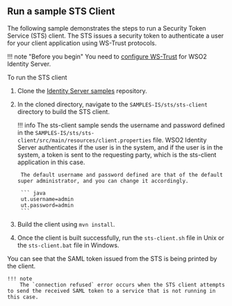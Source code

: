 ## Run a sample STS Client

The following sample demonstrates the steps to run a Security Token Service (STS) client. The STS issues a security token to authenticate a user for your client application using WS-Trust protocols.

!!! note "Before you begin"
    You need to [configure WS-Trust]({{base_path}}/guides/identity-federation/configure-ws-trust/) for WSO2 Identity Server.

To run the STS client

1. Clone the [Identity Server samples](https://github.com/wso2/samples-is) repository.

2. In the cloned directory, navigate to the `SAMPLES-IS/sts/sts-client` directory to build the STS client.  

    !!! info
        The sts-client sample sends the username and password defined in the `SAMPLES-IS/sts/sts-client/src/main/resources/client.properties` file. WSO2 Identity Server authenticates if the user is in the system, and if the user is in the system, a token is sent to the requesting party, which is the sts-client application in this case.

        The default username and password defined are that of the default super administrator, and you can change it accordingly.

        ``` java
        ut.username=admin
        ut.password=admin
        ```

3. Build the client using `mvn install`.

4. Once the client is built successfully, run the `sts-client.sh` file in Unix or the `sts-client.bat` file in Windows.

You can see that the SAML token issued from the STS is being printed by the client.

    !!! note
        The `connection refused` error occurs when the STS client attempts to send the received SAML token to a service that is not running in this case.